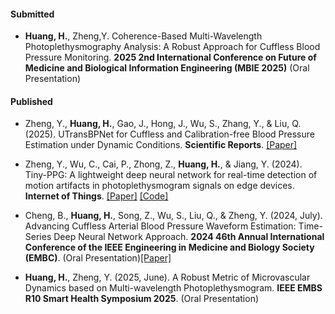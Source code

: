 #### Submitted

- <strong>Huang, H.</strong>, Zheng,Y. Coherence-Based Multi-Wavelength Photoplethysmography Analysis: A Robust Approach for Cuffless Blood Pressure Monitoring. <strong>2025 2nd International Conference on Future of Medicine and Biological Information Engineering (MBIE 2025)</strong> (Oral Presentation)

#### Published

- Zheng, Y., <strong>Huang, H.</strong>, Gao, J., Hong, J., Wu, S., Zhang, Y., & Liu, Q. (2025). UTransBPNet for Cuffless and Calibration-free Blood Pressure Estimation under Dynamic Conditions. <strong>Scientific Reports</strong>. [[Paper]](https://doi.org/10.1038/s41598-025-02963-3)

- Zheng, Y., Wu, C., Cai, P., Zhong, Z., <strong>Huang, H.</strong>, & Jiang, Y. (2024). Tiny-PPG: A lightweight deep neural network for real-time detection of motion artifacts in photoplethysmogram signals on edge devices. <strong>Internet of Things</strong>. [[Paper]](https://doi.org/10.1016/j.iot.2023.101007) [[Code]](https://github.com/SZTU-wearable/Tiny-PPG)

- Cheng, B., <strong>Huang, H.</strong>, Song, Z., Wu, S., Liu, Q., & Zheng, Y. (2024, July). Advancing Cuffless Arterial Blood Pressure Waveform Estimation: Time-Series Deep Neural Network Approach. <strong>2024 46th Annual International Conference of the IEEE Engineering in Medicine and Biology Society (EMBC)</strong>. (Oral Presentation)[[Paper]](https://ieeexplore.ieee.org/abstract/document/10782076)

- <strong>Huang, H.</strong>, Zheng, Y. (2025, June). A Robust Metric of Microvascular Dynamics based on Multi-wavelength Photoplethysmogram. <strong>IEEE EMBS R10 Smart Health Symposium 2025</strong>. (Oral Presentation)

